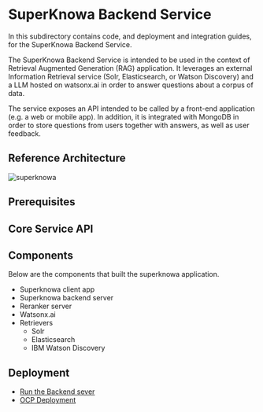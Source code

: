 # SuperKnowa Backend Service

In this subdirectory contains code, and deployment and integration guides, for the SuperKnowa Backend Service.

The SuperKnowa Backend Service is intended to be used in the context of Retrieval Augmented Generation (RAG) application. It leverages an external Information Retrieval service (Solr, Elasticsearch, or Watson Discovery) and a LLM hosted on watsonx.ai in order to answer 
questions about a corpus of data. 

The service exposes an API intended to be called by a front-end application (e.g. a web or mobile app). In addition, it is integrated with MongoDB in order to store questions from users together with answers, as well as user feedback.

## Reference Architecture

![superknowa](https://github.com/EnterpriseLLM/SuperKnowa/assets/111310676/278bced3-9253-4cf7-9b2f-0690b72a9f0b)



## Prerequisites

## Core Service API

## 

## Components

Below are the components that built the superknowa application.

- Superknowa client app
- Superknowa backend server
- Reranker server
- Watsonx.ai
- Retrievers
  - Solr
  - Elasticsearch
  - IBM Watson Discovery
 
## Deployment

- [Run the Backend sever](Backend/)
- [OCP Deployment](Deployment/)
